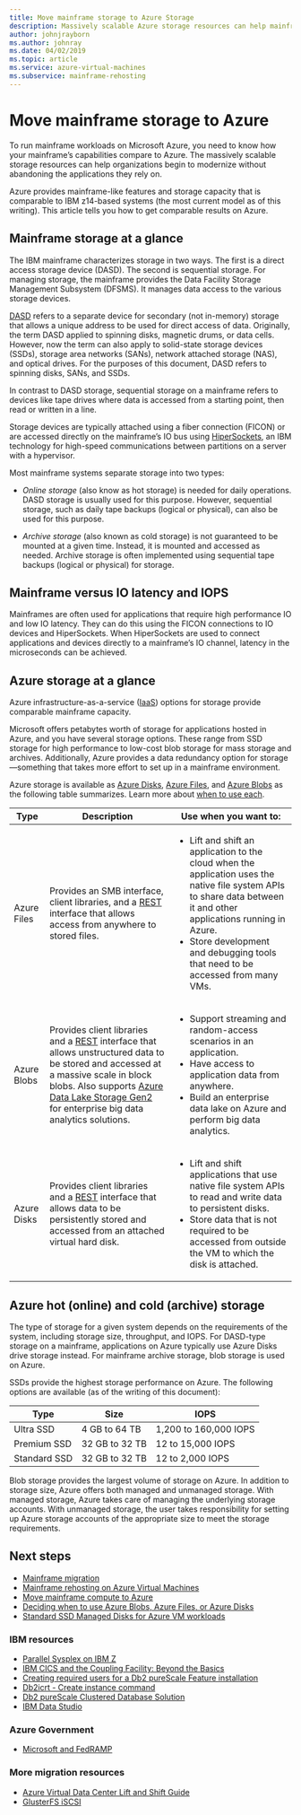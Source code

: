 ```yaml
---
title: Move mainframe storage to Azure Storage
description: Massively scalable Azure storage resources can help mainframe-based organizations migrate and modernize IBM z14 applications.
author: johnjrayborn
ms.author: johnray
ms.date: 04/02/2019
ms.topic: article
ms.service: azure-virtual-machines
ms.subservice: mainframe-rehosting
---
```

# Move mainframe storage to Azure

To run mainframe workloads on Microsoft Azure, you need to know how your mainframe’s capabilities compare to Azure. The massively scalable storage resources can help organizations begin to modernize without abandoning the applications they rely on.

Azure provides mainframe-like features and storage capacity that is comparable to IBM z14-based systems (the most current model as of this writing). This article tells you how to get comparable results on Azure.

## Mainframe storage at a glance

The IBM mainframe characterizes storage in two ways. The first is a direct access storage device (DASD). The second is sequential storage. For managing storage, the mainframe provides the Data Facility Storage Management Subsystem
(DFSMS). It manages data access to the various storage devices.

[DASD](https://en.wikipedia.org/wiki/Direct-access_storage_device) refers to a separate device for secondary (not in-memory) storage that allows a unique address to be used for direct access of data. Originally, the term DASD applied to spinning disks, magnetic drums, or data cells. However, now the term can also apply to solid-state storage devices (SSDs), storage area networks (SANs), network attached storage (NAS), and optical drives. For the purposes of this document, DASD refers to spinning disks, SANs, and SSDs.

In contrast to DASD storage, sequential storage on a mainframe refers to devices like tape drives where data is accessed from a starting point, then read or written in a line.

Storage devices are typically attached using a fiber connection (FICON) or are accessed directly on the mainframe’s IO bus using [HiperSockets](https://www.ibm.com/support/knowledgecenter/zosbasics/com.ibm.zos.znetwork/znetwork_85.htm), an IBM technology for high-speed communications between partitions on a server with a hypervisor.

Most mainframe systems separate storage into two types:

- *Online storage* (also know as hot storage) is needed for daily operations. DASD storage is usually used for this purpose. However, sequential storage, such as daily tape backups (logical or physical), can also be used for this purpose.

- *Archive storage* (also known as cold storage) is not guaranteed to be mounted at a given time. Instead, it is mounted and accessed as needed. Archive storage is often implemented using sequential tape backups (logical or physical) for storage.

## Mainframe versus IO latency and IOPS

Mainframes are often used for applications that require high performance IO and low IO latency. They can do this using the FICON connections to IO devices and HiperSockets. When HiperSockets are used to connect applications and devices directly to a mainframe’s IO channel, latency in the microseconds can be achieved.

## Azure storage at a glance

Azure infrastructure-as-a-service ([IaaS](https://azure.microsoft.com/overview/what-is-iaas/)) options for storage provide comparable mainframe capacity.

Microsoft offers petabytes worth of storage for applications hosted in Azure, and you have several storage options. These range from SSD storage for high performance to low-cost blob storage for mass storage and archives. Additionally, Azure provides a data redundancy option for storage—something that takes more effort to set up in a mainframe environment.

Azure storage is available as [Azure Disks](../../../managed-disks-overview.md), [Azure Files](../../../../storage/files/storage-files-introduction.md), and [Azure Blobs](../../../../storage/blobs/storage-blobs-overview.md) as the
following table summarizes. Learn more about [when to use each](../../../../storage/common/storage-introduction.md).

<!-- markdownlint-disable MD033 -->

<table>
<thead>
    <tr><th>Type</th><th>Description</th><th>Use when you want to:</th></tr>
</thead>
<tbody>
<tr><td>Azure Files
</td>
<td>
Provides an SMB interface, client libraries, and a <a href="/rest/api/storageservices/file-service-rest-api">REST</a> interface that allows access from anywhere to stored files.
</td>
<td><ul>
<li>Lift and shift an application to the cloud when the application uses the native file system APIs to share data between it and other applications running in Azure.</li>
<li>Store development and debugging tools that need to be accessed from many VMs.</li>
</ul>
</td>
</tr>
<tr><td>Azure Blobs
</td>
<td>Provides client libraries and a <a href="/rest/api/storageservices/blob-service-rest-api">REST</a> interface that allows unstructured data to be stored and accessed at a massive scale in block blobs. Also supports <a href="/azure/storage/blobs/data-lake-storage-introduction">Azure Data Lake Storage Gen2</a> for enterprise big data analytics solutions.
</td>
<td><ul>
<li>Support streaming and random-access scenarios in an application.</li>
<li>Have access to application data from anywhere.</li>
<li>Build an enterprise data lake on Azure and perform big data analytics.</li>
</ul></td>
</tr>
<tr><td>Azure Disks
</td>
<td>Provides client libraries and a <a href="/rest/api/compute/disks">REST</a>
interface that allows data to be persistently stored and accessed from an attached virtual hard disk.
</td>
<td><ul>
<li>Lift and shift applications that use native file system APIs to read and write data to persistent disks.</li>
<li>Store data that is not required to be accessed from outside the VM to which the disk is attached.</li>
</ul></td>
</tr>
</tbody>
</table>
<!-- markdownlint-enable MD033 -->

## Azure hot (online) and cold (archive) storage

The type of storage for a given system depends on the requirements of the system, including storage size, throughput, and IOPS. For DASD-type storage on a mainframe, applications on Azure typically use Azure Disks drive storage instead. For mainframe archive storage, blob storage is used on Azure.

SSDs provide the highest storage performance on Azure. The following options are available (as of the writing of this document):

| Type         | Size           | IOPS                  |
|--------------|----------------|-----------------------|
| Ultra SSD    | 4 GB to 64 TB  | 1,200 to 160,000 IOPS |
| Premium SSD  | 32 GB to 32 TB | 12 to 15,000 IOPS     |
| Standard SSD | 32 GB to 32 TB | 12 to 2,000 IOPS      |

Blob storage provides the largest volume of storage on Azure. In addition to storage size, Azure offers both managed and unmanaged storage. With managed storage, Azure takes care of managing the underlying storage accounts. With unmanaged storage, the user takes responsibility for setting up Azure storage accounts of the appropriate size to meet the storage requirements.

## Next steps

- [Mainframe migration](/azure/architecture/cloud-adoption/infrastructure/mainframe-migration/overview)
- [Mainframe rehosting on Azure Virtual Machines](../overview.md)
- [Move mainframe compute to Azure](mainframe-compute-Azure.md)
- [Deciding when to use Azure Blobs, Azure Files, or Azure Disks](../../../../storage/common/storage-introduction.md)
- [Standard SSD Managed Disks for Azure VM workloads](../../../disks-types.md#standard-ssds)

### IBM resources

- [Parallel Sysplex on IBM Z](https://www.ibm.com/it-infrastructure/z/technologies/parallel-sysplex-resources)
- [IBM CICS and the Coupling Facility: Beyond the Basics](https://www.redbooks.ibm.com/redbooks/pdfs/sg248420.pdf)
- [Creating required users for a Db2 pureScale Feature installation](https://www.ibm.com/support/knowledgecenter/en/SSEPGG_11.1.0/com.ibm.db2.luw.qb.server.doc/doc/t0055374.html?pos=2)
- [Db2icrt - Create instance command](https://www.ibm.com/support/knowledgecenter/en/SSEPGG_11.1.0/com.ibm.db2.luw.admin.cmd.doc/doc/r0002057.html)
- [Db2 pureScale Clustered Database Solution](https://www.ibm.com/docs/en/db2/10.1.0?topic=editions-db2-purescale-feature)
- [IBM Data Studio](https://www.ibm.com/developerworks/downloads/im/data/index.html/)

### Azure Government

- [Microsoft and FedRAMP](https://www.microsoft.com/TrustCenter/Compliance/FedRAMP)

### More migration resources

- [Azure Virtual Data Center Lift and Shift Guide](https://azure.microsoft.com/resources/azure-virtual-datacenter-lift-and-shift-guide/)
- [GlusterFS iSCSI](https://glusterdocs.readthedocs.io/en/latest/Administrator%20Guide/GlusterFS%20iSCSI/)
